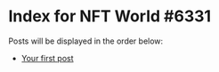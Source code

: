 # Index for NFT World #6331
Posts will be displayed in the order below:

- [Your first post](./001-first.md)


